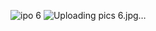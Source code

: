 ![ipo 6](https://github.com/user-attachments/assets/a0881e8f-c860-479b-80e2-1cddd5bc7528)
![Uploading pics 6.jpg…]()
